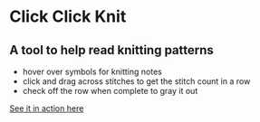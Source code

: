 # Click Click Knit
## A tool to help read knitting patterns

* hover over symbols for knitting notes
* click and drag across stitches to get the stitch count in a row
* check off the row when complete to gray it out

[See it in action here](https://twelve13.github.io/click-click-knit/)

